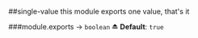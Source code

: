 <a name="module_single-value"></a>
##single-value
this module exports one value, that's it

<a name="exp_module_single-value--module.exports"></a>
###module.exports → <code>boolean</code> ⏏
**Default**: `true`  
